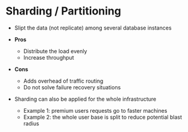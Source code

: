 # Sharding / Partitioning

- Slipt the data (not replicate) among several database instances

- **Pros**
  - Distribute the load evenly
  - Increase throughput
- **Cons**
  - Adds overhead of traffic routing
  - Do not solve failure recovery situations

- Sharding can also be applied for the whole infrastructure
  - Example 1: premium users requests go to faster machines
  - Example 2: the whole user base is split to reduce potential blast radius
